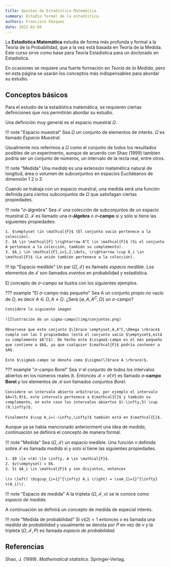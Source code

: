 ```yaml
---
title: Apuntes de Estadística Matemática
summary: Estudio formal de la estadística.
authors: Francisco Vázquez
date: 2022-02-04
---
```


La __Estadística Matemática__ estudia de forma más profunda y formal a la Teoría de la Probabilidad, que a la vez está basada en Teoría de la Medida. Este curso sirve como base para Teoría Estadística para un doctorado en Estadística.

En ocasiones se requiere una fuerte formación en _Teoría de la Medida_, pero en esta página se usarán los conceptos más indispensables para abordar su estudio.

## Conceptos básicos

Para el estudio de la estadística matemática, se requieren ciertas definiciones que nos permitirán abordar su estudio.

Una definición muy general es el espacio muestral $\Omega$.

!!! note "Espacio muestral"
    Sea $\Omega$ un conjunto de elementos de interés. $\Omega$ es llamado _Espacio Muestral_.

Usualmente nos referimos a $\Omega$ como el conjunto de todos los resultados posibles de un experimento, aunque de acuerdo con Shao (1999) tambíen podría ser un conjunto de números, un intervalo de la recta real, entre otros.

!!! note "Medida"
    Una _medida_ es una extensión matamética natural de longitud, área o volumen de subconjuntos en espacios Euclideanos de dimensión 1 2 o 3.

Cuando se trabaja con un espacio muestral, una medida será una función definida para _ciertos_ subconjuntos de $\Omega$ que satisfagan ciertas propiedades.

!!! note "$\sigma$-álgrebra"
    Sea $\mathcal{F}$ una colección de subconjuntos de un espacio muestral $\Omega$. $\mathcal{F}$ es llamado una $\sigma$__-álgebra__ o $\sigma$__-campo__ si y solo si tiene las siguientes propiedades:

    1. $\emptyset \in \mathcal{F}$ (El conjunto vacío pertenece a la colección).
    2. $A \in \mathcal{F} \rightarrow A^C \in \mathcal{F}$ (Si el conjunto A pertenece a la colección, también su complemento).
    3. $A_i \in \mathcal{F},i=1,2,\dots, \rightarrow \cup A_i \in \mathcal{F}$ (La unión también pertenece a la colección).

!!! tip "Espacio medible"
    Un par $(\Omega,\mathcal{F})$ es llamado _espacio medible_. Los elementos de $\mathcal{F}$ son llamados _eventos_ en probabilidad y estadística.

El concepto de $\sigma$-campo se ilustra con los siguientes ejemplos.

??? example "El $\sigma$-campo más pequeño"
    Sea A un conjunto propio no vacío de $\Omega$, es decir $A \in \Omega, A \ne \Omega$. ¿Será $\lbrace \emptyset,A,A^C,\Omega \rbrace$ un $\sigma$-campo?

    Considere la siguiente imagen

    ![Ilustración de un sigma-campo](img/conjuntos.png)

    Observese que este conjunto $\lbrace \emptyset,A,A^C,\Omega \rbrace$ cumple con las 3 propiedades (está el conjunto vacío $\emptyset$,está su complemento $A^C$). De hecho este $\sigma$-campo es el más pequeño que contiene a $A$, ya que cualquier $\mathcal{F}$ podría contener a $A$.

    Este $\sigma$-campo se denota como $\sigma(\lbrace A \rbrace)$.

??? example "$\sigma$-campo Borel"
    Sea $\mathcal{C}$ el conjunto de todos los intervalos abiertos en los números reales $\mathbb{R}$. Entonces $\mathcal{B}=\sigma(\mathcal{C})$ es llamado $\sigma$__-campo Borel__ y los elementos de $\mathcal{B}$ son llamados _conjuntos Borel_.

    Considere un intervalo abierto arbitrario, por ejemplo el intervalo $A=(5,9)$, este intervalo pertenece a $\mathcal{C}$ y también su complemento, en este caso los intervalos abiertos $(-\infty,5) \cup (9,\infty)$.

    Finalmente $\cup A_i=(-\infty,\infty)$ también está en $\mathcal{C}$.

Aunque ya se había mencionado anteriorment una idea de _medida_, continuación se definirá el concepto de manera formal.

!!! note "Medida"
    Sea $(\Omega,\mathcal{F})$ un espacio medible. Una función $v$ definida sobre $\mathcal{F}$ es llamada _medida_ si y solo si tiene las siguientes propiedades.

    1. $0 \le v(A) \le \infty, A \in \mathcal{F}$.
    2. $v(\emptyset) = 0$.
    3. Si $A_i \in \mathcal{F}$ y son disjuntos, entonces

    \(v \left( \bigcup_{i=1}^{\infty} A_i \right) = \sum_{i=1}^{\infty} v(A_i)\).

!!! note "Espacio de medida"
    A la tripleta $(\Omega,\mathcal{F},v)$ se le conoce como _espacio de medida_.

A continuación se definirá un concepto de medida de especial interés.

!!! note "Medida de probabilidad"
    Si $v(\Omega)=1$ entonces $v$ es llamada una _medida de probabilidad_ y usualmente se denota por $P$ en vez de $v$ y la tripleta $(\Omega,\mathcal{F},P)$ es llamada _espacio de probabilidad_.


## Referencias

Shao, J. (1999). _Mathematical statistics_. Springer-Verlag.
